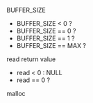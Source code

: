 BUFFER_SIZE
- BUFFER_SIZE < 0 ?
- BUFFER_SIZE == 0 ?
- BUFFER_SIZE == 1 ?
- BUFFER_SIZE == MAX ?

read return value
- read < 0 : NULL
- read == 0 ?

malloc


